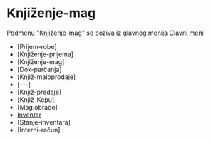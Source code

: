 # Knjiženje-mag

Podmenu "Knjiženje-mag" se poziva iz glavnog menija [Glavni meni](../../index_sr.md)

- [Prijem-robe]
- [Knjiženje-prijema]
- [Knjiženje-mag]
- [Dok-parčanja]
- [Knjiž-maloprodaje]
- [---]
- [Knjiž-predaje]
- [Knjiž-Kepu]
- [Mag.obrade]
- [Inventar](mk204_sr/mk204_sr.md)
- [Stanje-inventara]
- [Interni-račun]
